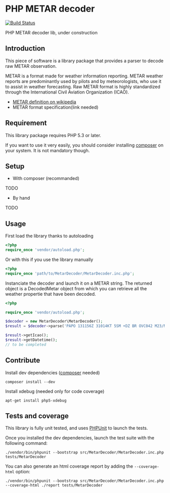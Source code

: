 PHP METAR decoder
=================

[![Build Status](https://travis-ci.org/inouire/php-metar-decoder.svg?branch=master)](https://travis-ci.org/inouire/php-metar-decoder)

PHP METAR decoder lib, under construction

Introduction
------------

This piece of software is a library package that provides a parser to decode raw METAR observation.

METAR is a format made for weather information reporting. METAR weather reports are predominantly used by pilots and by meteorologists, who use it to assist in weather forecasting.
Raw METAR format is highly standardized through the International Civil Aviation Organization (ICAO).

*	[METAR definition on wikipedia](http://en.wikipedia.org/wiki/METAR)
*	METAR format specification(link needed)

Requirement
-----------

This library package requires PHP 5.3 or later.

If you want to use it very easily, you should consider installing [composer](http://getcomposer.org) on your system.
It is not mandatory though.

Setup
-----

- With composer (recommanded)

TODO

- By hand

TODO

Usage
-----

First load the library thanks to autoloading

```php
<?php
require_once 'vendor/autoload.php';
```

Or with this if you use the library manually

```php
<?php
require_once 'path/to/MetarDecoder/MetarDecoder.inc.php';
```


Instanciate the decoder and launch it on a METAR string.
The returned object is a DecodedMetar object from which you can retrieve all the weather propertie that have been decoded.

```php
<?php

require_once 'vendor/autoload.php';

$decoder = new MetarDecoder\MetarDecoder();
$result = $decoder->parse('PAPO 131156Z 31014KT 5SM +DZ BR OVC042 M23/M27 A2959 RMK A01 11200 21230 52010')

$result->getIcao();
$result->getDatetime();
// to be completed

```

Contribute
----------

Install dev dependencies ([composer](http://getcomposer.org) needed)

    composer install --dev
    
Install xdebug (needed only for code coverage)

    apt-get install php5-xdebug

Tests and coverage
------------------

This library is fully unit tested, and uses [PHPUnit](https://phpunit.de/getting-started.html) to launch the tests.

Once you installed the dev dependencies, launch the test suite with the following command:
    
    ./vendor/bin/phpunit --bootstrap src/MetarDecoder/MetarDecoder.inc.php tests/MetarDecoder

You can also generate an html coverage report by adding the `--coverage-html` option:

    ./vendor/bin/phpunit --bootstrap src/MetarDecoder/MetarDecoder.inc.php --coverage-html ./report tests/MetarDecoder 
